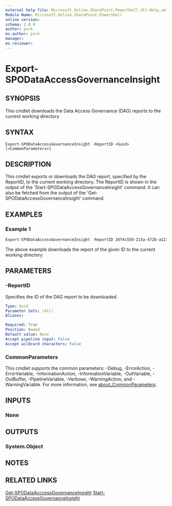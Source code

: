 ```yaml
---
external help file: Microsoft.Online.SharePoint.PowerShell.dll-Help.xml
Module Name: Microsoft.Online.SharePoint.PowerShell
online version:
schema: 2.0.0
author: pvrk
ms.author: pvrk
manager: 
ms.reviewer:
---
```


# Export-SPODataAccessGovernanceInsight

## SYNOPSIS

This cmdlet downloads the Data Access Governance (DAG) reports to the current working directory

## SYNTAX

```
Export-SPODataAccessGovernanceInsight -ReportID <Guid> [<CommonParameters>]
```

## DESCRIPTION

This cmdlet exports or downloads the DAG report, specified by the ReportID, to the current working directory. The ReportID is shown in the output of the 'Start-SPODataAccessGovernanceInsight' command. It can also be fetched from the output of the 'Get-SPODataAccessGovernanceInsight' command.

## EXAMPLES

### Example 1

```powershell
Export-SPODataAccessGovernanceInsight -ReportID 28f4c550-215a-472b-a123-c11e5fa8804c
```

The above example downloads the report of the given ID to the current working directory

## PARAMETERS

### -ReportID

Specifies the ID of the DAG report to be downloaded.

```yaml
Type: Guid
Parameter Sets: (All)
Aliases:

Required: True
Position: Named
Default value: None
Accept pipeline input: False
Accept wildcard characters: False
```

### CommonParameters

This cmdlet supports the common parameters: -Debug, -ErrorAction, -ErrorVariable, -InformationAction, -InformationVariable, -OutVariable, -OutBuffer, -PipelineVariable, -Verbose, -WarningAction, and -WarningVariable. For more information, see [about_CommonParameters](http://go.microsoft.com/fwlink/?LinkID=113216).

## INPUTS

### None

## OUTPUTS

### System.Object

## NOTES

## RELATED LINKS

[Get-SPODataAcccessGovernanceInsight](Get-SPODataAccessGovernanceInsight.md)
[Start-SPODataAccessGovernanceInsight](Start-SPODataAccessGovernanceInsight.md)
